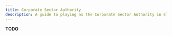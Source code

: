 ```yaml
---
title: Corporate Sector Authority
description: A guide to playing as the Corporate Sector Authority in Elite's Conflict Mod.
---
```


**TODO**